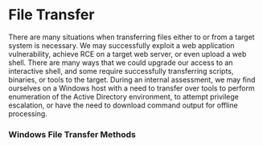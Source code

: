 # File Transfer

There are many situations when transferring files either to or from a target system is necessary. We may successfully exploit a web application vulnerability, achieve RCE on a target web server, or even upload a web shell. There are many ways that we could upgrade our access to an interactive shell, and some require successfully transferring scripts, binaries, or tools to the target. During an internal assessment, we may find ourselves on a Windows host with a need to transfer over tools to perform enumeration of the Active Directory environment, to attempt privilege escalation, or have the need to download command output for offline processing.



### Windows File Transfer Methods



